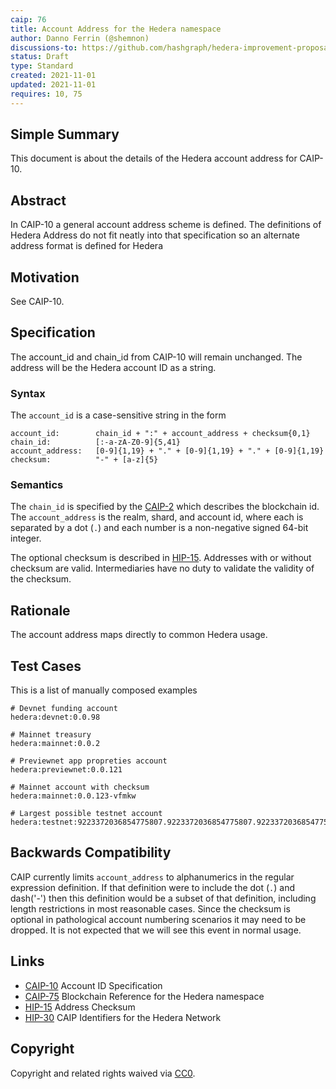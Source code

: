 ```yaml
---
caip: 76
title: Account Address for the Hedera namespace
author: Danno Ferrin (@shemnon)
discussions-to: https://github.com/hashgraph/hedera-improvement-proposal/discussions/169
status: Draft
type: Standard
created: 2021-11-01
updated: 2021-11-01
requires: 10, 75
---
```


## Simple Summary

This document is about the details of the Hedera account address for CAIP-10.

## Abstract

In CAIP-10 a general account address scheme is defined. The definitions of
Hedera Address do not fit neatly into that specification so an alternate address
format is defined for Hedera

## Motivation

See CAIP-10.

## Specification

The account_id and chain_id from CAIP-10 will remain unchanged. The address will
be the Hedera account ID as a string.

### Syntax

The `account_id` is a case-sensitive string in the form

```
account_id:        chain_id + ":" + account_address + checksum{0,1}
chain_id:          [:-a-zA-Z0-9]{5,41}
account_address:   [0-9]{1,19} + "." + [0-9]{1,19} + "." + [0-9]{1,19}
checksum:          "-" + [a-z]{5}
```

### Semantics

The `chain_id` is specified by
the [CAIP-2](https://github.com/ChainAgnostic/CAIPs/blob/master/CAIPs/caip-2.md)
which describes the blockchain id. The `account_address` is the realm, shard,
and account id, where each is separated by a dot (`.`) and each number is a
non-negative signed 64-bit integer.

The optional checksum is described in
[HIP-15](https://github.com/hashgraph/hedera-improvement-proposal/blob/master/HIP/hip-15.md).
Addresses with or without checksum are valid. Intermediaries have no duty to
validate the validity of the checksum.

## Rationale

The account address maps directly to common Hedera usage.

## Test Cases

This is a list of manually composed examples

```
# Devnet funding account
hedera:devnet:0.0.98

# Mainnet treasury
hedera:mainnet:0.0.2

# Previewnet app propreties account
hedera:previewnet:0.0.121

# Mainnet account with checksum
hedera:mainnet:0.0.123-vfmkw

# Largest possible testnet account
hedera:testnet:9223372036854775807.9223372036854775807.9223372036854775807
```

## Backwards Compatibility

CAIP currently limits `account_address` to alphanumerics in the regular
expression definition. If that definition were to include the dot (`.`) and
dash('-') then this definition would be a subset of that definition, including
length restrictions in most reasonable cases. Since the checksum is optional in
pathological account numbering scenarios it may need to be dropped. It is not
expected that we will see this event in normal usage.

## Links

- [CAIP-10](./caip-10.md) Account ID Specification
- [CAIP-75](./caip-75.md) Blockchain Reference for the Hedera namespace
- [HIP-15](https://github.com/hashgraph/hedera-improvement-proposal/blob/master/HIP/hip-15.md)
  Address Checksum
- [HIP-30](https://github.com/hashgraph/hedera-improvement-proposal/blob/master/HIP/hip-30.md)
  CAIP Identifiers for the Hedera Network

## Copyright

Copyright and related rights waived
via [CC0](https://creativecommons.org/publicdomain/zero/1.0/).
